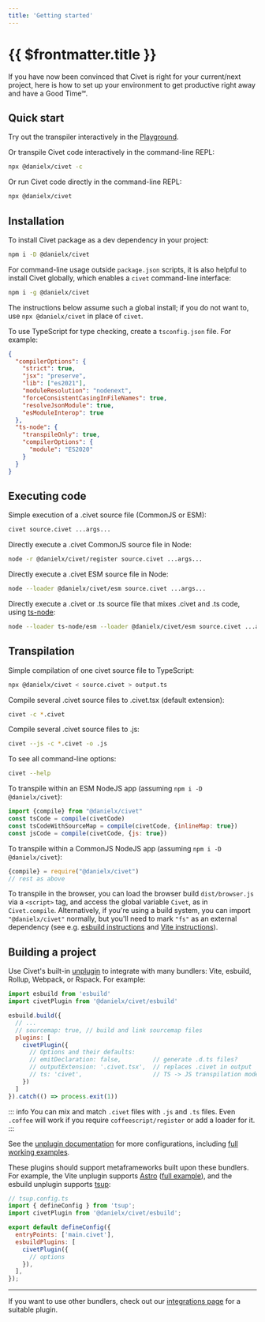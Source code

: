 ```yaml
---
title: 'Getting started'
---
```


# {{ $frontmatter.title }}

If you have now been convinced that Civet is right for your current/next project,
here is how to set up your environment to get productive right away and have a Good Time℠.

## Quick start

Try out the transpiler interactively in the
[Playground](/playground).

Or transpile Civet code interactively in the command-line REPL:

```sh
npx @danielx/civet -c
```

Or run Civet code directly in the command-line REPL:

```sh
npx @danielx/civet
```

## Installation

To install Civet package as a dev dependency in your project:

```sh
npm i -D @danielx/civet
```

For command-line usage outside `package.json` scripts,
it is also helpful to install Civet globally,
which enables a `civet` command-line interface:

```sh
npm i -g @danielx/civet
```

The instructions below assume such a global install;
if you do not want to, use `npx @danielx/civet` in place of `civet`.

To use TypeScript for type checking, create a `tsconfig.json` file. For example:

```json
{
  "compilerOptions": {
    "strict": true,
    "jsx": "preserve",
    "lib": ["es2021"],
    "moduleResolution": "nodenext",
    "forceConsistentCasingInFileNames": true,
    "resolveJsonModule": true,
    "esModuleInterop": true
  },
  "ts-node": {
    "transpileOnly": true,
    "compilerOptions": {
      "module": "ES2020"
    }
  }
}
```

## Executing code

Simple execution of a .civet source file (CommonJS or ESM):

```sh
civet source.civet ...args...
```

Directly execute a .civet CommonJS source file in Node:

```sh
node -r @danielx/civet/register source.civet ...args...
```

Directly execute a .civet ESM source file in Node:

```sh
node --loader @danielx/civet/esm source.civet ...args...
```

Directly execute a .civet or .ts source file that mixes .civet and .ts code,
using [ts-node](https://typestrong.org/ts-node/):

```sh
node --loader ts-node/esm --loader @danielx/civet/esm source.civet ...args...
```

## Transpilation

Simple compilation of one civet source file to TypeScript:

```sh
npx @danielx/civet < source.civet > output.ts
```

Compile several .civet source files to .civet.tsx (default extension):

```sh
civet -c *.civet
```

Compile several .civet source files to .js:

```sh
civet --js -c *.civet -o .js
```

To see all command-line options:

```sh
civet --help
```

To transpile within an ESM NodeJS app
(assuming `npm i -D @danielx/civet`):

```js
import {compile} from "@danielx/civet"
const tsCode = compile(civetCode)
const tsCodeWithSourceMap = compile(civetCode, {inlineMap: true})
const jsCode = compile(civetCode, {js: true})
```

To transpile within a CommonJS NodeJS app
(assuming `npm i -D @danielx/civet`):

```js
{compile} = require("@danielx/civet")
// rest as above
```

To transpile in the browser, you can load the browser build `dist/browser.js`
via a `<script>` tag, and access the global variable `Civet`, as in
`Civet.compile`.
Alternatively, if you're using a build system, you can import `"@danielx/civet"`
normally, but you'll need to mark `"fs"` as an external dependency
(see e.g. [esbuild instructions](https://esbuild.github.io/api/#external>)
and [Vite instructions](https://vitejs.dev/guide/build#library-mode)).

## Building a project

Use Civet's built-in [unplugin](https://github.com/DanielXMoore/Civet/blob/main/integration/unplugin) to integrate with many
bundlers: Vite, esbuild, Rollup, Webpack, or Rspack.  For example:

```js
import esbuild from 'esbuild'
import civetPlugin from '@danielx/civet/esbuild'

esbuild.build({
  // ...
  // sourcemap: true, // build and link sourcemap files
  plugins: [
    civetPlugin({
      // Options and their defaults:
      // emitDeclaration: false,         // generate .d.ts files?
      // outputExtension: '.civet.tsx',  // replaces .civet in output
      // ts: 'civet',                    // TS -> JS transpilation mode
    })
  ]
}).catch(() => process.exit(1))
```

::: info
You can mix and match `.civet` files with `.js` and `.ts` files.
Even `.coffee` will work if you require `coffeescript/register` or add a loader for it.
:::

See the [unplugin documentation](https://github.com/DanielXMoore/Civet/blob/main/integration/unplugin) for more configurations,
including [full working examples](https://github.com/DanielXMoore/Civet/blob/main/integration/unplugin/examples).

These plugins should support metaframeworks built upon these bundlers.
For example, the Vite unplugin supports [Astro](https://astro.build/)
([full example](https://github.com/DanielXMoore/Civet/blob/main/integration/unplugin/examples/astro)),
and the esbuild unplugin supports [tsup](https://github.com/egoist/tsup):

```js
// tsup.config.ts
import { defineConfig } from 'tsup';
import civetPlugin from '@danielx/civet/esbuild';

export default defineConfig({
  entryPoints: ['main.civet'],
  esbuildPlugins: [
    civetPlugin({
      // options
    }),
  ],
});
```

---

If you want to use other bundlers, check out our [integrations page](/integrations) for a suitable plugin.
